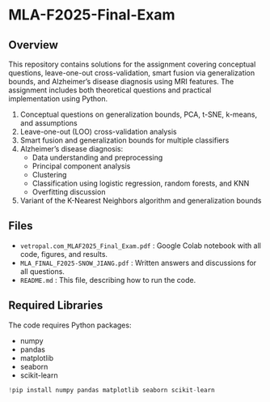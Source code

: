 # MLA-F2025-Final-Exam

## Overview
This repository contains solutions for the assignment covering conceptual questions, leave-one-out cross-validation, smart fusion via generalization bounds, and Alzheimer’s disease diagnosis using MRI features. The assignment includes both theoretical questions and practical implementation using Python.


1. Conceptual questions on generalization bounds, PCA, t-SNE, k-means, and assumptions 
2. Leave-one-out (LOO) cross-validation analysis 
3. Smart fusion and generalization bounds for multiple classifiers 
4. Alzheimer’s disease diagnosis:
   - Data understanding and preprocessing 
   - Principal component analysis 
   - Clustering 
   - Classification using logistic regression, random forests, and KNN 
   - Overfitting discussion
5. Variant of the K-Nearest Neighbors algorithm and generalization bounds

## Files
- `vetropal.com_MLAF2025_Final_Exam.pdf` : Google Colab notebook with all code, figures, and results.
- `MLA_FINAL_F2025-SNOW_JIANG.pdf` : Written answers and discussions for all questions.
- `README.md` : This file, describing how to run the code.

## Required Libraries
The code requires Python packages:

- numpy  
- pandas  
- matplotlib  
- seaborn  
- scikit-learn  

```python
!pip install numpy pandas matplotlib seaborn scikit-learn
